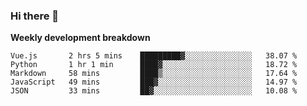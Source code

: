 ### Hi there 👋


**Weekly development breakdown**

<!--START_SECTION:waka-->
```text
Vue.js       2 hrs 5 mins    █████████▓░░░░░░░░░░░░░░░   38.07 % 
Python       1 hr 1 min      ████▓░░░░░░░░░░░░░░░░░░░░   18.72 % 
Markdown     58 mins         ████▒░░░░░░░░░░░░░░░░░░░░   17.64 % 
JavaScript   49 mins         ███▓░░░░░░░░░░░░░░░░░░░░░   14.97 % 
JSON         33 mins         ██▓░░░░░░░░░░░░░░░░░░░░░░   10.08 % 
```
<!--END_SECTION:waka-->
